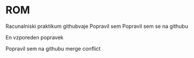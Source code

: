 # ROM
Racunalniski praktikum githubvaje
Popravil sem
Popravil sem se na githubu

En vzporeden popravek

Popravil sem na githubu merge conflict
